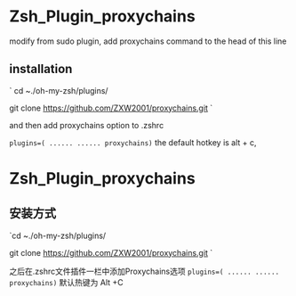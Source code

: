 # Zsh_Plugin_proxychains
modify from sudo plugin, add proxychains command to the head of this line


## installation

`
cd ~./oh-my-zsh/plugins/

git clone https://github.com/ZXW2001/proxychains.git
`


and then add proxychains option to .zshrc

`
plugins=(
  ......
  ......
proxychains)
`
the default hotkey is alt + c,

# Zsh_Plugin_proxychains

## 安装方式

`cd ~./oh-my-zsh/plugins/

git clone https://github.com/ZXW2001/proxychains.git
`

之后在.zshrc文件插件一栏中添加Proxychains选项
`
plugins=(
  ......
  ......
proxychains)
`
默认热键为 Alt +C

